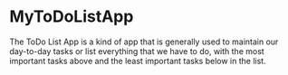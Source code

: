# MyToDoListApp
The ToDo List App is a kind of app that is  generally used to maintain our day-to-day tasks or list everything that we have to do, with the most important tasks above  and the least important tasks below in the list.
